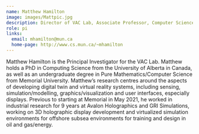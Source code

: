 ```yaml
---
name: Matthew Hamilton
image: images/Mattpic.jpg
description: Director of VAC Lab, Associate Professor, Computer Science
role: pi
links:
  email: mhamilton@mun.ca
  home-page: http://www.cs.mun.ca/~mhamilton
---
```


Matthew Hamilton is the Principal Investigator for the VAC Lab. Matthew holds a PhD in Computing Science from the University of Alberta in Canada, 
as well as an undergraduate degree in Pure Mathematics/Computer Science from Memorial University. Matthew’s research centres around the aspects 
of developing digital twin and virtual reality systems, including sensing, simulation/modelling, graphics/visualization and user interfaces, 
especially displays. Previous to starting at Memorial in May 2021, he worked in industrial research for 9 years at Avalon Holographics 
and GRI Simulations, working on 3D holographic display development and virtualized simulation environments for offshore subsea environments 
for training and design in oil and gas/energy.
